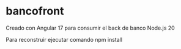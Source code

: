 # bancofront
Creado con Angular 17 para consumir el back de banco
Node.js 20

Para reconstruir ejecutar comando npm install 